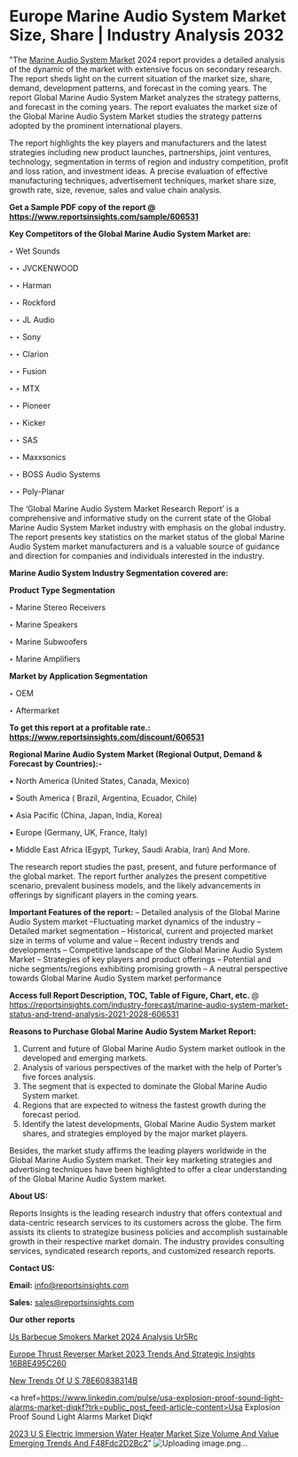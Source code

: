 # Europe Marine Audio System Market Size, Share | Industry Analysis 2032

"The <a href=https://www.reportsinsights.com/sample/606531>Marine Audio System Market</a> 2024 report provides a detailed analysis of the dynamic of the market with extensive focus on secondary research. The report sheds light on the current situation of the market size, share, demand, development patterns, and forecast in the coming years. The report Global Marine Audio System Market analyzes the strategy patterns, and forecast in the coming years. The report evaluates the market size of the Global Marine Audio System Market studies the strategy patterns adopted by the prominent international players.

The report highlights the key players and manufacturers and the latest strategies including new product launches, partnerships, joint ventures, technology, segmentation in terms of region and industry competition, profit and loss ration, and investment ideas. A precise evaluation of effective manufacturing techniques, advertisement techniques, market share size, growth rate, size, revenue, sales and value chain analysis.

<strong>Get a Sample PDF copy of the report @ <a href=https://www.reportsinsights.com/sample/606531 style=color:#0000ff;>https://www.reportsinsights.com/sample/606531</a></strong>

<strong>Key Competitors of the Global Marine Audio System Market are:</strong>

‣ Wet Sounds

‣ 
‣ JVCKENWOOD

‣ 
‣ Harman

‣ 
‣ Rockford

‣ 
‣ JL Audio

‣ 
‣ Sony

‣ 
‣ Clarion

‣ 
‣ Fusion

‣ 
‣ MTX

‣ 
‣ Pioneer

‣ 
‣ Kicker

‣ 
‣ SAS

‣ 
‣ Maxxsonics

‣ 
‣ BOSS Audio Systems

‣ 
‣ Poly-Planar

The ‘Global Marine Audio System Market Research Report’ is a comprehensive and informative study on the current state of the Global Marine Audio System Market industry with emphasis on the global industry. The report presents key statistics on the market status of the global Marine Audio System market manufacturers and is a valuable source of guidance and direction for companies and individuals interested in the industry.

<strong>Marine Audio System Industry Segmentation covered are:</strong>

<strong>Product Type Segmentation</strong>

‣    Marine Stereo Receivers

‣ Marine Speakers

‣ Marine Subwoofers

‣ Marine Amplifiers

<strong>Market by Application Segmentation</strong>

‣   OEM

‣ Aftermarket

<strong>To get this report at a profitable rate.: <a href=https://www.reportsinsights.com/discount/606531 style=color:#0000ff;>https://www.reportsinsights.com/discount/606531</a></strong>

<strong>Regional Marine Audio System Market (Regional Output, Demand &amp; Forecast by Countries):-</strong>

• North America (United States, Canada, Mexico)

• South America ( Brazil, Argentina, Ecuador, Chile)

• Asia Pacific (China, Japan, India, Korea)

• Europe (Germany, UK, France, Italy)

• Middle East Africa (Egypt, Turkey, Saudi Arabia, Iran) And More.

The research report studies the past, present, and future performance of the global market. The report further analyzes the present competitive scenario, prevalent business models, and the likely advancements in offerings by significant players in the coming years.

<strong>Important Features of the report:</strong>
– Detailed analysis of the Global Marine Audio System market
–Fluctuating market dynamics of the industry
–Detailed market segmentation
– Historical, current and projected market size in terms of volume and value
– Recent industry trends and developments
– Competitive landscape of the Global Marine Audio System Market
– Strategies of key players and product offerings
– Potential and niche segments/regions exhibiting promising growth
– A neutral perspective towards Global Marine Audio System market performance

<strong>Access full Report Description, TOC, Table of Figure, Chart, etc. </strong>@   <a href=https://reportsinsights.com/industry-forecast/marine-audio-system-market-status-and-trend-analysis-2021-2028-606531 style=color:#0000ff;>https://reportsinsights.com/industry-forecast/marine-audio-system-market-status-and-trend-analysis-2021-2028-606531</a>

<strong>Reasons to Purchase Global Marine Audio System Market Report:</strong>
1. Current and future of Global Marine Audio System market outlook in the developed and emerging markets.
2. Analysis of various perspectives of the market with the help of Porter’s five forces analysis.
3. The segment that is expected to dominate the Global Marine Audio System market.
4. Regions that are expected to witness the fastest growth during the forecast period.
5. Identify the latest developments, Global Marine Audio System market shares, and strategies employed by the major market players.

Besides, the market study affirms the leading players worldwide in the Global Marine Audio System market. Their key marketing strategies and advertising techniques have been highlighted to offer a clear understanding of the Global Marine Audio System market.

<strong><strong>About US</strong>:</strong>

Reports Insights is the leading research industry that offers contextual and data-centric research services to its customers across the globe. The firm assists its clients to strategize business policies and accomplish sustainable growth in their respective market domain. The industry provides consulting services, syndicated research reports, and customized research reports.

<strong>Contact US:</strong>

<p class=><b>Email:</b> <a href=mailto:info@reportsinsights.com>info@reportsinsights.com</a></p>
<p class=><b>Sales:</b> <a href=mailto:sales@reportsinsights.com>sales@reportsinsights.com</a></p>

<strong>Our other reports</strong>

<a href=https://www.linkedin.com/pulse/us-barbecue-smokers-market-2024-analysis-ur5rc/>Us Barbecue Smokers Market 2024 Analysis Ur5Rc</a>

<a href=https://medium.com/@shreyaw909/europe-thrust-reverser-market-2023-trends-and-strategic-insights-16b8e495c260>Europe Thrust Reverser Market 2023 Trends And Strategic Insights 16B8E495C260</a>

<a href=https://medium.com/@singhaakesh50/new-trends-of-u-s-78e60838314b>New Trends Of U S 78E60838314B</a>

<a href=https://www.linkedin.com/pulse/usa-explosion-proof-sound-light-alarms-market-diqkf?trk=public_post_feed-article-content>Usa Explosion Proof Sound Light Alarms Market Diqkf</a>

<a href=https://medium.com/@reportsinsights23/2023-u-s-electric-immersion-water-heater-market-size-volume-and-value-emerging-trends-and-f48fdc2d2bc2>2023 U S Electric Immersion Water Heater Market Size Volume And Value Emerging Trends And F48Fdc2D2Bc2</a>"
![Uploading image.png…]()

